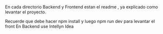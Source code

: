 En cada directorio Backend y Frontend estan el readme , ya explicado como levantar el proyecto.

Recuerde que debe hacer npm install y luego npm run dev para levantar el front
En Backend use Intellyn Idea
